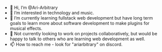 - 👋 Hi, I’m @Ari-Arbitrary
- 👀 I’m interested in technology and music.
- 🌱 I’m currently learning fullstack web development but have long term goals to learn more about software development to make plugins for musical effects.
- 💞️ Not currently looking to work on projects collaboratively, but would be happy to talk to others who are learning web development as well.
- 📫 How to reach me - look for "ariarbitrary" on discord.

<!---
Ari-Arbitrary/Ari-Arbitrary is a ✨ special ✨ repository because its `README.md` (this file) appears on your GitHub profile.
You can click the Preview link to take a look at your changes.
--->
